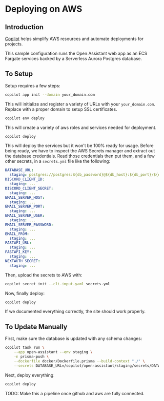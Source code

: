 # Deploying on AWS

## Introduction

[Copilot](https://aws.github.io/copilot-cli/) helps simplify AWS resources and
automate deployments for projects.

This sample configuration runs the Open Assistant web app as an ECS Fargate
services backed by a Serverless Aurora Postgres database.

## To Setup

Setup requires a few steps:

```sh
copilot app init --domain your_domain.com
```

This will initialize and register a variety of URLs with your `your_domain.com`.
Replace with a proper domain to setup SSL certificates.

```sh
copilot env deploy
```

This will create a variety of aws roles and services needed for deployment.

```sh
copilot deploy
```

This will deploy the services but it won't be 100% ready for usage. Before being
ready, we have to inspect the AWS Secrets manager and extract out the database
credentials. Read those credentials then put them, and a few other secrets, in a
`secrets.yml` file like the following:

```yaml
DATABASE_URL:
  staging: postgres://postgres:${db_password}@${db_host}:${db_port}/${db_name}
DISCORD_CLIENT_ID:
  staging: ...
DISCORD_CLIENT_SECRET:
  staging: ...
EMAIL_SERVER_HOST:
  staging: ...
EMAIL_SERVER_PORT:
  staging: ...
EMAIL_SERVER_USER:
  staging: ...
EMAIL_SERVER_PASSWORD:
  staging: ...
EMAIL_FROM:
  staging: ...
FASTAPI_URL:
  staging: ...
FASTAPI_KEY:
  staging: ...
NEXTAUTH_SECRET:
  staging: ...
```

Then, upload the secrets to AWS with:

```sh
copilot secret init --cli-input-yaml secrets.yml
```

Now, finally deploy:

```sh
copilot deploy
```

If we documented everything correctly, the site should work properly.

## To Update Manually

First, make sure the database is updated with any schema changes:

```sh
copilot task run \
    --app open-assistant --env staging \
    -n prisma-push \
    --dockerfile docker/Dockerfile.prisma --build-context "./" \
    --secrets DATABASE_URL=/copilot/open-assistant/staging/secrets/DATABASE_URL
```

Next, deploy everything:

```sh
copilot deploy
```

TODO: Make this a pipeline once github and aws are fully connected.
